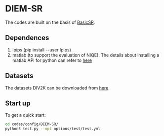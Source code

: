 # DIEM-SR

The codes are built on the basis of [BasicSR](https://github.com/xinntao/BasicSR).

## Dependences
1. lpips (pip install --user lpips)
2. matlab (to support the evaluation of NIQE). The details about installing a matlab API for python can refer to [here](https://ww2.mathworks.cn/help/matlab/matlab_external/install-the-matlab-engine-for-python.html)

## Datasets
The datasets DIV2K can be downloaded from [here](https://data.vision.ee.ethz.ch/cvl/DIV2K/). 

## Start up
To get a quick start:

```bash
cd codes/config/DIEM-SR/
python3 test.py --opt options/test/test.yml
```
